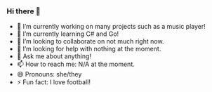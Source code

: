 ### Hi there 👋
- 🔭 I’m currently working on many projects such as a music player!
- 🌱 I’m currently learning C# and Go!
- 👯 I’m looking to collaborate on not much right now.
- 🤔 I’m looking for help with nothing at the moment.
- 💬 Ask me about anything!
- 📫 How to reach me: N/A at the moment.
- 😄 Pronouns: she/they
- ⚡ Fun fact: I love football!
<!--
**xxnf37a8/xxnf37a8** is a ✨ _special_ ✨ repository because its `README.md` (this file) appears on your GitHub profile.

Here are some ideas to get you started:

- 🔭 I’m currently working on many projects such as a music player!
- 🌱 I’m currently learning C# and Go!
- 👯 I’m looking to collaborate on not much right now.
- 🤔 I’m looking for help with nothing at the moment.
- 💬 Ask me about anything!
- 📫 How to reach me: N/A at the moment.
- 😄 Pronouns: she/they
- ⚡ Fun fact: I love football!
-->
